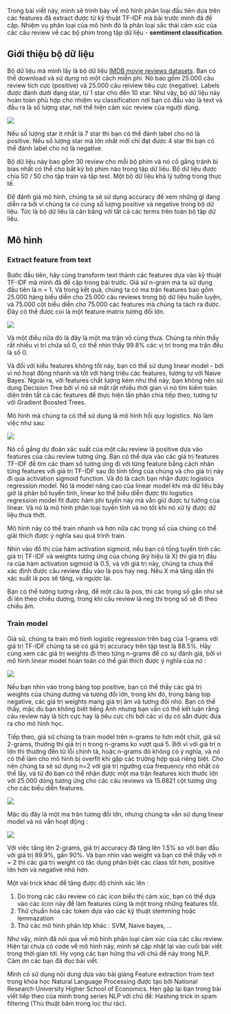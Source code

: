 Trong bài viết này, mình sẽ trình bày về mô hình phân loại đầu tiên dựa trên các features đã extract được từ kỹ thuật TF-IDF mà bài trước mình đã đề cập. Nhiệm vụ phân loại của mô hình đó là phân loại sắc thái cảm xúc của các câu review về các bộ phim trong tập dữ liệu - **semtiment classification**.

## Giới thiệu bộ dữ liệu

Bộ dữ liệu mà mình lấy là bộ dữ liệu [IMDB movie reviews datasets](https://ai.stanford.edu/~amaas/data/sentiment/). Bạn có thể download và sử dụng nó một cách miễn phí. Nó bao gồm 25.000 câu review tích cực (positive) và 25.000 câu reiview tiêu cực (negative). Labels được đánh dưới dạng star, từ 1 star cho đến 10 star. Như vậy, bộ dữ liệu này hoàn toàn phù hợp cho nhiệm vụ classification nơi bạn có đầu vào là text và đầu ra là số lượng star, nơi thể hiện cảm xúc review của người dùng. 

![](https://images.viblo.asia/e1af4625-4567-4c67-9e99-de8c3892032a.png)

Nếu số lượng star ít nhất là 7 star thì bạn có thể đánh label cho nó là positive. Nếu số lượng star mà lớn nhất mới chỉ đạt được 4 star thì bạn có thể đánh label cho nó là negative. 

Bộ dữ liệu này bao gồm 30 review cho mỗi bộ phim và nó cố gắng tránh bị bias nhất có thể cho bất kỳ bộ phim nào trong tập dữ liệu. Bộ dữ liệu được chia 50 / 50 cho tập train và tập test. Một bộ dữ liệu khá lý tưởng trong thực tế.

Để đánh giá mô hình, chúng ta sẽ sử dụng accuracy để xem những gì đang diễn ra bởi vì chúng ta có cùng số lượng positive và negative trong bộ dữ liệu. Tức là bộ dữ liêu là cân bằng với tất cả các terms trên toàn bộ tập dữ liệu.

## Mô hình

### Extract feature from text

Bước đầu tiên, hãy cùng transform text thành các features dựa vào kỹ thuật TF-IDF mà mình đã đề cập trong bài trước. Giả sử n-gram mà ta sử dụng đầu tiên là n = 1. Và trong kết quả, chúng ta có ma trận features bao gồm 25.000 hàng biểu diễn cho 25.000 câu reviews trong bộ dữ liệu huấn luyện, và 75.000 cột biểu diễn cho 75.000 các features mà chúng ta tách ra được. Đây có thể được coi là một feature matrix tương đối lớn.

![](https://images.viblo.asia/0c0b80ee-815e-44c1-ae23-17379795abba.png)

Và một điều nữa đó là đây là một ma trận vô cùng thưa. Chúng ta nhìn thấy rất nhiều vị trí chứa số 0, có thể nhìn thấy 99.8% các vị trí trong ma trận đều là số 0.

Và đối với kiểu features không tốt này, bạn có thể sử dụng linear model - bởi vì nó hoạt động nhanh và tốt với hàng triệu các features, tương tự với Naive Bayes. Ngoài ra, với features chất lượng kém như thế này, bạn không nên sủ dụng Decision Tree bởi vì nó sẽ mất rất nhiều thời gian vì nó tìm kiếm toàn diện trên tất cả các features để thực hiện lần phân chia tiếp theo, tương tự với Gradient Boosted Trees.

Mô hình mà chúng ta có thể sử dụng là mô hình hồi quy logistics. Nó làm việc như sau:

![](https://images.viblo.asia/e93198c3-bc01-4ae4-a445-e05215a748ca.png)

Nó cố gắng dự đoán xác suất của một câu review là positive dựa vào features của câu review tương ứng. Bạn có thể dựa vào các giá trị features TF-IDF để tìm các tham số tương ứng đi với từng feature bằng cách nhân từng features với giá trị TF-IDF sau đó tính tổng của chúng và cho giá trị này đi qua activation sigmoid function. Và đó là cách bạn nhận được logistics regression model. Nó là model nâng cao của linear model khi mà dữ liệu bây giờ là phân bố tuyến tính, linear ko thể biểu diễn được thì logistics regression model fit được hàm phi tuyến này mà vẫn giữ được tư tưởng của linear. Và nó là mô hình phân loại tuyến tính và nó tốt khi nó xử lý được dữ liệu thưa thớt.

Mô hình này có thể train nhanh và hơn nữa các trọng số của chúng có thể giải thích được ý nghĩa sau quá trình train. 

Nhìn vào đồ thị của hàm activation sigmoid, nếu bạn có tống tuyến tính các giá trị TF-IDF và weights tương ứng của chúng (ký hiệu là X) thì giá trị đầu ra của hàm activation sigmoid là 0.5, và với giá trị này, chúng ta chưa thể xác định được câu review đầu vào là pos hay neg. Nếu X mà tăng dần thì xác suất là pos sẽ tăng, và ngược lại. 

Bạn có thể tưởng tượng rằng, để một câu là pos, thì các trọng số gần như sẽ đi lên theo chiều dương, trong khi câu review là neg thì trọng số sẽ đi theo chiều âm.

### Train model

Giả sử, chúng ta train mô hình logistic regression trên bag của 1-grams với giá trị TF-IDF chúng ta sẽ có giá trị accuracy trên tập test là 88.5%. Hãy cùng xem các giá trị weights đi theo từng n-grams để có sự đánh giá, bởi vì mô hình linear model hoàn toàn có thể giải thích được ý nghĩa của nó :

![](https://images.viblo.asia/f67be06f-eb86-4e65-8261-42972b432208.png)

Nếu bạn nhìn vào trong bảng top positive, bạn có thể thấy các giá trị weights của chúng dương và tương đối lớn, trong khi đó, trong bảng top negative, các giá trị weights mang giá trị âm và tương đối nhỏ. Bạn có thể thấy, mặc dù bạn không biết tiếng Anh nhưng bạn vẫn có thể kết luận rằng câu review này là tích cực hay là tiêu cực chỉ bởi các ví dụ có sẵn được đưa ra cho mô hình học.

Tiếp theo, giả sử chúng ta train model trên n-grams to hơn một chút, giả sử 2-grams, thường thì giá trị n trong n-grams ko vượt quá 5. Bởi vì với giá trị n lớn thì thường đến từ lỗi chính tả, hoặc n-grams đó không có ý nghĩa, và nó có thể làm cho mô hình bị overfit khi gặp các trường hợp quá riêng biệt. Cho nên chúng ta sẽ sử dụng n=2 với giá trị ngưỡng của frequency nhỏ nhất có thể lấy, và từ đó bạn có thể nhận được một ma trận features kích thước lớn với 25.000 dòng tương ứng cho các câu reviews và 15.6821 cột tương ứng cho các biểu diễn features.

![](https://images.viblo.asia/b6e8baa4-e8e6-4360-9c4f-5f634ceb03f0.png)


Mặc dù đây là một ma trân tương đối lớn, nhưng chúng ta vẫn sử dụng linear model và nó vẫn hoạt động :

![](https://images.viblo.asia/f7d6c5a8-baea-4d61-9318-c97d68e1967e.png)

Với việc tăng lên 2-grams, giá trị accuracy đã tăng lên 1.5% so với ban đầu với giá trị 89.9%, gần 90%. Và bạn nhìn vào weight và bạn có thể thấy với n = 2 thì các giá trị weight có tác dụng phân biệt các class tốt hơn, positive lớn hơn và negative nhỏ hơn. 

Một vài trick khác để tăng được độ chính xác lên :

1. Do trong các câu review có các icon biểu thị cảm xúc, bạn có thể dựa vào các icon này để làm features cũng là một trong những features tốt.
2. Thử chuẩn hóa các token dựa vào các kỹ thuật stemming hoặc lemmazation
3. Thử các mô hình phân lớp khác : SVM, Naive bayes, ... 

Như vậy, mình đã nói qua về mô hình phân loại cảm xúc của các câu review. Hiện tại chưa có code về mô hình này, mình sẽ cập nhật lại vào cuối bài viết trong thời gian tới. Hy vọng các bạn hứng thú với chủ đề này trong NLP. Cảm ơn các bạn đã đọc bài viết.

Mình có sử dụng nội dung dựa vào bài giảng Feature extraction from text trong khóa học Natural Language Processing được tạo bởi National Research University Higher School of Economics. Hẹn gặp lại bạn trong bài viết tiếp theo của mình trong series NLP với chủ đề: Hashing trick in spam filtering (Thủ thuật băm trong lọc thư rác).